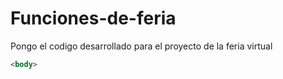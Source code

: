 # Funciones-de-feria
Pongo el codigo desarrollado para el proyecto de la feria virtual

```html
<body>
```

